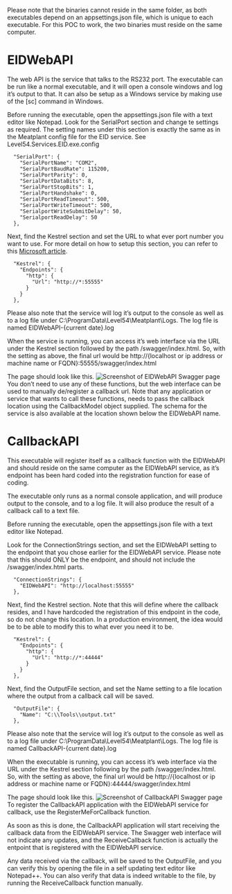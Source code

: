 Please note that the binaries cannot reside in the same folder, as both executables depend on an appsettings.json file, which is unique to each executable. For this POC to work, the two binaries must reside on the same computer.

# EIDWebAPI

The web API is the service that talks to the RS232 port. The executable can be run like a normal executable, and it will open a console windows and log it’s output to that. It can also be setup as a Windows service by making use of the [sc] command in Windows.

Before running the executable, open the appsettings.json file with a text editor like Notepad. Look for the SerialPort section and change te settings as required. The setting names under this section is exactly the same as in the Meatplant config file for the EID service. See Level54.Services.EID.exe.config

```
  "SerialPort": {
    "SerialPortName": "COM2",
    "SerialPortBaudRate": 115200,
    "SerialPortParity": 0,
    "SerialPortDataBits": 8,
    "SerialPortStopBits": 1,
    "SerialPortHandshake": 0,
    "SerialPortReadTimeout": 500,
    "SerialPortWriteTimeout": 500,
    "SerialportWriteSubmitDelay": 50,
    "SerialportReadDelay": 50
  },
```

Next, find the Kestrel section and set the URL to what ever port number you want to use. For more detail on how to setup this section, you can refer to this [Microsoft article](https://learn.microsoft.com/en-us/aspnet/core/fundamentals/servers/kestrel/endpoints?view=aspnetcore-8.0).

```
  "Kestrel": {
    "Endpoints": {
      "http": {
        "Url": "http://*:55555"
      }
    }
  },
```

Please also note that the service will log it’s output to the console as well as to a log file under C:\ProgramData\Level54\Meatplant\Logs. The log file is named EIDWebAPI-{current date}.log

When the service is running, you can access it’s web interface via the URL under the Kestrel section followed by the path /swagger/index.html. So, with the setting as above, the final url would be http://{localhost or ip address or machine name or FQDN}:55555/swagger/index.html

The page should look like this.
![Screenshot of EIDWebAPI Swagger page](https://bitbucket.org/repo/7EG7zRy/images/983419939-Web%20capture_24-11-2023_173522_localhost.jpeg)
You don’t need to use any of these functions, but the web interface can be used to manually de/register a callback url. Note that any application or service that wants to call these functions, needs to pass the callback location using the CallbackModel object supplied. The schema for the service is also available at the location shown below the EIDWebAPI name.

# CallbackAPI

This executable will register itself as a callback function with the EIDWebAPI and should reside on the same computer as the EIDWebAPI service, as it’s endpoint has been hard coded into the registration function for ease of coding.

The executable only runs as a normal console application, and will produce output to the console, and to a log file. It will also produce the result of a callback call to a text file.

Before running the executable, open the appsettings.json file with a text editor like Notepad.

Look for the ConnectionStrings section, and set the EIDWebAPI setting to the endpoint that you chose earlier for the EIDWebAPI service. Please note that this should ONLY be the endpoint, and should not include the /swagger/index.html parts.

```
  "ConnectionStrings": {
    "EIDWebAPI": "http://localhost:55555"
  },
```

Next, find the Kestrel section. Note that this will define where the callback resides, and I have hardcoded the registration of this endpoint in the code, so do not change this location. In a production environment, the idea would be to be able to modify this to what ever you need it to be.

```
  "Kestrel": {
    "Endpoints": {
      "http": {
        "Url": "http://*:44444"
      }
    }
  },
```

Next, find the OutputFile section, and set the Name setting to a file location where the output from a callback call will be saved.

```
  "OutputFile": {
    "Name": "C:\\Tools\\output.txt"
  },
```

Please also note that the service will log it’s output to the console as well as to a log file under C:\ProgramData\Level54\Meatplant\Logs. The log file is named CallbackAPI-{current date}.log

When the executable is running, you can access it’s web interface via the URL under the Kestrel section following by the path /swagger/index.html. So, with the setting as above, the final url would be http://{localhost or ip address or machine name or FQDN}:44444/swagger/index.html

The page should look like this.
![Screenshot of CallbackAPI Swagger page](https://bitbucket.org/repo/7EG7zRy/images/3990311434-Web%20capture_24-11-2023_18039_localhost.jpeg)
To register the CallbackAPI application with the EIDWebAPI service for callback, use the RegisterMeForCallback function.

As soon as this is done, the CallbackAPI application will start receiving the callback data from the EIDWebAPI service. The Swagger web interface will not indicate any updates, and the ReceiveCallback function is actually the entpoint that is registered with the EIDWebAPI service.

Any data received via the callback, will be saved to the OutputFile, and you can verify this by opening the file in a self updating text editor like Notepad++. You can also verify that data is indeed writable to the file, by running the ReceiveCallback function manually.
